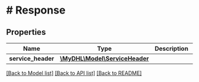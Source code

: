 # # Response

## Properties

Name | Type | Description | Notes
------------ | ------------- | ------------- | -------------
**service_header** | [**\MyDHL\Model\ServiceHeader**](ServiceHeader.md) |  | [optional] 

[[Back to Model list]](../../README.md#documentation-for-models) [[Back to API list]](../../README.md#documentation-for-api-endpoints) [[Back to README]](../../README.md)


